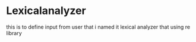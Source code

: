 # Lexicalanalyzer

this is to define input from user that i named it lexical analyzer that using re library 
